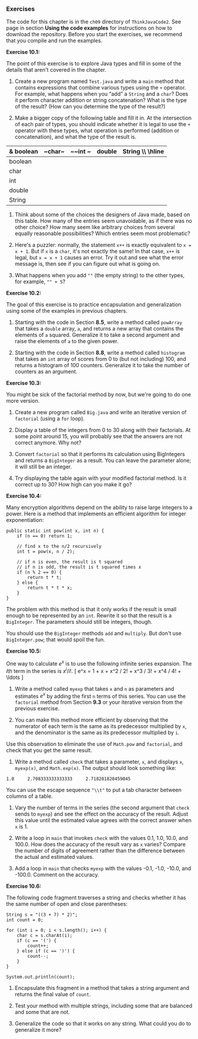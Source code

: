 ###  Exercises


The code for this chapter is in the `ch09` directory of `ThinkJavaCode2`.
See page in section **Using the code examples** for instructions on how to download the repository.
Before you start the exercises, we recommend that you compile and run the examples.


**Exercise 10.1:**

The point of this exercise is to explore Java types and fill in some of the details that aren't covered in the chapter.




1.  Create a new program named `Test.java` and write a `main` method that contains expressions that combine various types using the `+` operator.
For example, what happens when you “add” a `String` and a `char`?
Does it perform character addition or string concatenation?
What is the type of the result?
(How can you determine the type of the result?)

1.  Make a bigger copy of the following table and fill it in.
At the intersection of each pair of types, you should indicate whether it is legal to use the `+` operator with these types, what operation is performed (addition or concatenation), and what the type of the result is.

|&  boolean | ~char~ | ~~int ~ | double | String \\\\ \hline|
|-|-|-|-|-|
|boolean|         |        |         |        |        \\\\ \hline|
|char   |         |        |         |        |        \\\\ \hline|
|int    |         |        |         |        |        \\\\ \hline|
|double |         |        |         |        |        \\\\ \hline|
|String |         |        |         |        |        \\\\ \hline|


1.  Think about some of the choices the designers of Java made, based on this table.
How many of the entries seem unavoidable, as if there was no other choice?
How many seem like arbitrary choices from several equally reasonable possibilities?
Which entries seem most problematic?

1.  Here's a puzzler: normally, the statement `x++` is exactly equivalent to `x = x + 1`.
But if `x` is a `char`, it's not exactly the same!
In that case, `x++` is legal, but `x = x + 1` causes an error.
Try it out and see what the error message is, then see if you can figure out what is going on.

1.  What happens when you add `""` (the empty string) to the other types, for example, `"" + 5`?





**Exercise 10.2:**

The goal of this exercise is to practice encapsulation and generalization using some of the examples in previous chapters.



1.  Starting with the code in Section **8.5**, write a method called `powArray` that takes a `double` array, `a`, and returns a new array that contains the elements of `a` squared.
Generalize it to take a second argument and raise the elements of `a` to the given power.

1.  Starting with the code in Section **8.8**, write a method called `histogram` that takes an `int` array of scores from 0 to (but not including) 100, and returns a histogram of 100 counters.
Generalize it to take the number of counters as an argument.





**Exercise 10.3:**


You might be sick of the factorial method by now, but we're going to do one more version.



1.  Create a new program called `Big.java` and write an iterative version of `factorial` (using a `for` loop).

1.  Display a table of the integers from 0 to 30 along with their factorials.
At some point around 15, you will probably see that the answers are not correct anymore.
Why not?

1.  Convert `factorial` so that it performs its calculation using BigIntegers and returns a `BigInteger` as a result.
You can leave the parameter alone; it will still be an integer.

1.  Try displaying the table again with your modified factorial method.
Is it correct up to 30?
How high can you make it go?





**Exercise 10.4:**

Many encryption algorithms depend on the ability to raise large integers to a power.
Here is a method that implements an efficient algorithm for integer exponentiation:

```code
public static int pow(int x, int n) {
    if (n == 0) return 1;

    // find x to the n/2 recursively
    int t = pow(x, n / 2);

    // if n is even, the result is t squared
    // if n is odd, the result is t squared times x
    if (n % 2 == 0) {
        return t * t;
    } else {
        return t * t * x;
    }
}
```

The problem with this method is that it only works if the result is small enough to be represented by an `int`.
Rewrite it so that the result is a `BigInteger`.
The parameters should still be integers, though.

You should use the `BigInteger` methods `add` and `multiply`.
But don't use `BigInteger.pow`; that would spoil the fun.




**Exercise 10.5:**


One way to calculate $e^x$ is to use the following infinite series expansion.
The $i$th term in the series is $x^i / i!$.
\[ e^x = 1 + x + x^2 / 2! + x^3 / 3! + x^4 / 4! + \ldots \]


1.  Write a method called `myexp` that takes `x` and `n` as parameters and estimates $e^x$ by adding the first `n` terms of this series.
You can use the `factorial` method from Section **9.3** or your iterative version from the previous exercise.


1.  You can make this method more efficient by observing that the numerator of each term is the same as its predecessor multiplied by `x`, and the denominator is the same as its predecessor multiplied by `i`.

Use this observation to eliminate the use of `Math.pow` and `factorial`, and check that you get the same result.

1.  Write a method called `check` that takes a parameter, `x`, and displays `x`, `myexp(x)`, and `Math.exp(x)`.
The output should look something like:

```code
1.0     2.708333333333333     2.718281828459045
```

You can use the escape sequence `"\\t"` to put a tab character between columns of a table.

1.  Vary the number of terms in the series (the second argument that `check` sends to `myexp`) and see the effect on the accuracy of the result.
Adjust this value until the estimated value agrees with the correct answer when `x` is 1.

1.  Write a loop in `main` that invokes `check` with the values 0.1, 1.0, 10.0, and 100.0.
How does the accuracy of the result vary as `x` varies?
Compare the number of digits of agreement rather than the difference between the actual and estimated values.

1.  Add a loop in `main` that checks `myexp` with the values -0.1, -1.0, -10.0, and -100.0.
Comment on the accuracy.





**Exercise 10.6:**


The following code fragment traverses a string and checks whether it has the same number of open and close parentheses:

```code
String s = "((3 + 7) * 2)";
int count = 0;

for (int i = 0; i < s.length(); i++) {
    char c = s.charAt(i);
    if (c == '(') {
        count++;
    } else if (c == ')') {
        count--;
    }
}

System.out.println(count);
```



1.  Encapsulate this fragment in a method that takes a string argument and returns the final value of `count`.

1.  Test your method with multiple strings, including some that are balanced and some that are not.

1.  Generalize the code so that it works on any string. What could you do to generalize it more?